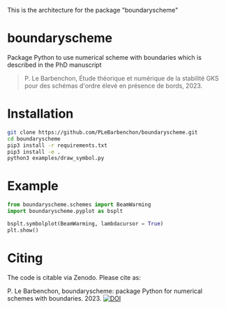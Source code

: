 This is the architecture for the package "boundaryscheme" 


# boundaryscheme
Package Python to use numerical scheme with boundaries which is described in the PhD manuscript 
> P. Le Barbenchon, Étude théorique et numérique de la stabilité GKS pour des schémas d'ordre élevé en présence de bords, 2023.

# Installation

```bash
git clone https://github.com/PLeBarbenchon/boundaryscheme.git
cd boundaryscheme
pip3 install -r requirements.txt
pip3 install -e .
python3 examples/draw_symbol.py
```

# Example 
```python
from boundaryscheme.schemes import BeamWarming
import boundaryscheme.pyplot as bsplt

bsplt.symbolplot(BeamWarming, lambdacursor = True)
plt.show()
```

# Citing

The code is citable via Zenodo. Please cite as:

P. Le Barbenchon, boundaryscheme: package Python for numerical schemes with boundaries. 2023. [![DOI](https://zenodo.org/badge/DOI/10.5281/zenodo.7773742.svg)](https://doi.org/10.5281/zenodo.7773742)

